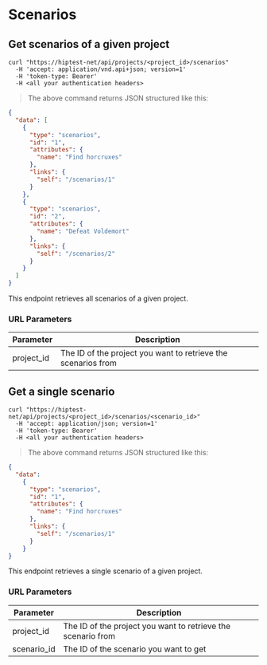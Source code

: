 # Scenarios

## Get scenarios of a given project

```shell
curl "https://hiptest-net/api/projects/<project_id>/scenarios"
  -H 'accept: application/vnd.api+json; version=1'
  -H 'token-type: Bearer'
  -H <all your authentication headers>
```

> The above command returns JSON structured like this:

```json
{
  "data": [
    {
      "type": "scenarios",
      "id": "1",
      "attributes": {
        "name": "Find horcruxes"
      },
      "links": {
        "self": "/scenarios/1"
      }
    },
    {
      "type": "scenarios",
      "id": "2",
      "attributes": {
        "name": "Defeat Voldemort"
      },
      "links": {
        "self": "/scenarios/2"
      }
    }
  ]
}
```

This endpoint retrieves all scenarios of a given project.

### URL Parameters

Parameter | Description
--------- | -----------
project_id | The ID of the project you want to retrieve the scenarios from



## Get a single scenario

```shell
curl "https://hiptest-net/api/projects/<project_id>/scenarios/<scenario_id>"
  -H 'accept: application/json; version=1'
  -H 'token-type: Bearer'
  -H <all your authentication headers>
```

> The above command returns JSON structured like this:

```json
{
  "data":
    {
      "type": "scenarios",
      "id": "1",
      "attributes": {
        "name": "Find horcruxes"
      },
      "links": {
        "self": "/scenarios/1"
      }
    }
}
```
This endpoint retrieves a single scenario of a given project.

### URL Parameters

Parameter | Description
--------- | -----------
project_id | The ID of the project you want to retrieve the scenario from
scenario_id | The ID of the scenario you want to get
